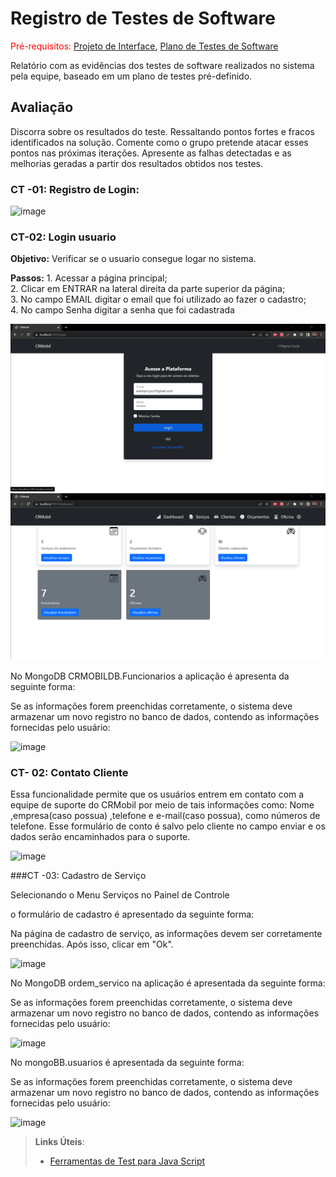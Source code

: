 # Registro de Testes de Software

<span style="color:red">Pré-requisitos: <a href="3-Projeto de Interface.md"> Projeto de Interface</a></span>, <a href="8-Plano de Testes de Software.md"> Plano de Testes de Software</a>

Relatório com as evidências dos testes de software realizados no sistema pela equipe, baseado em um plano de testes pré-definido.

## Avaliação

Discorra sobre os resultados do teste. Ressaltando pontos fortes e fracos identificados na solução. Comente como o grupo pretende atacar esses pontos nas próximas iterações. Apresente as falhas detectadas e as melhorias geradas a partir dos resultados obtidos nos testes.
### CT -01: Registro de Login:

![image](https://github.com/ICEI-PUC-Minas-PMV-ADS/pmv-ads-2023-1-e4-proj-apdist-t4-crm_auto/assets/92118593/fbc073dc-af20-4a97-9994-ead4c09a7c21)


### CT-02: Login usuario

**Objetivo:** Verificar se o usuario consegue logar no sistema.

**Passos:** 1. Acessar a página principal;<br>                                                                                                             2. Clicar em ENTRAR na lateral direita da parte superior da página;<br>                                                    3. No campo EMAIL digitar o email que foi utilizado ao fazer o cadastro;<br>                                                                       4. No campo Senha digitar a senha que foi cadastrada

![img1](./img/registo%20CT-01.png)
![img1](./img/registo%20CT-01.2.png)

No MongoDB CRMOBILDB.Funcionarios a aplicação é apresenta da seguinte forma:

Se as informações forem preenchidas corretamente, o sistema deve armazenar um novo registro no banco de dados, contendo as informações fornecidas pelo usuário:

![image](https://github.com/ICEI-PUC-Minas-PMV-ADS/pmv-ads-2023-1-e4-proj-apdist-t4-crm_auto/assets/92118593/05dfa1df-3319-4210-bfa4-bd0913d9a42e)

### CT- 02: Contato Cliente

Essa funcionalidade permite que os usuários entrem em contato com a equipe de suporte do CRMobil por meio de tais informações como: Nome ,empresa(caso possua) ,telefone e e-mail(caso possua), como números de telefone. Esse formulário de conto é salvo pelo cliente no campo enviar e os dados serão encaminhados para o suporte.

![image](https://github.com/ICEI-PUC-Minas-PMV-ADS/pmv-ads-2023-1-e4-proj-apdist-t4-crm_auto/assets/92118593/917cfb94-03c0-4efe-9d04-d00a7e1afb96)

###CT -03: Cadastro de Serviço 

Selecionando o Menu Serviços no Painel de Controle

o formulário de cadastro é apresentado da seguinte forma:

Na página de cadastro de serviço, as informações devem ser corretamente preenchidas. Após isso, clicar em "Ok".

![image](https://github.com/ICEI-PUC-Minas-PMV-ADS/pmv-ads-2023-1-e4-proj-apdist-t4-crm_auto/assets/92118593/57e93afa-6c9b-49aa-a4e0-9ef3a9f342e3)

No MongoDB ordem_servico na aplicação é apresentada da seguinte forma:

Se as informações forem preenchidas corretamente, o sistema deve armazenar um novo registro no banco de dados, contendo as informações fornecidas pelo usuário:

![image](https://github.com/ICEI-PUC-Minas-PMV-ADS/pmv-ads-2023-1-e4-proj-apdist-t4-crm_auto/assets/92118593/d2b1c14a-5cb1-4adc-b0ec-9b721afed152)

No mongoBB.usuarios é apresentada da seguinte forma:

Se as informações forem preenchidas corretamente, o sistema deve armazenar um novo registro no banco de dados, contendo as informações fornecidas pelo usuário:

![image](https://github.com/ICEI-PUC-Minas-PMV-ADS/pmv-ads-2023-1-e4-proj-apdist-t4-crm_auto/assets/92118593/3f354697-9fa8-466d-a8bb-55f0cc773232)

> **Links Úteis**:
> - [Ferramentas de Test para Java Script](https://geekflare.com/javascript-unit-testing/)
